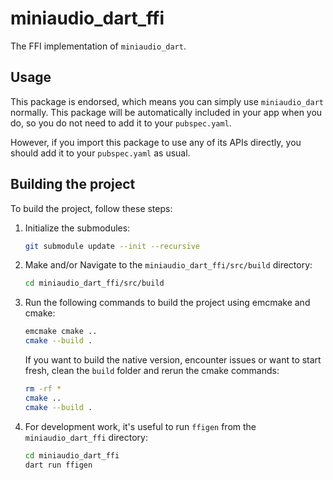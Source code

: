 # miniaudio_dart_ffi

The FFI implementation of `miniaudio_dart`.

## Usage

This package is endorsed, which means you can simply use `miniaudio_dart` normally. This package will be automatically included in your app when you do, so you do not need to add it to your `pubspec.yaml`.

However, if you import this package to use any of its APIs directly, you should add it to your `pubspec.yaml` as usual.

## Building the project

To build the project, follow these steps:

1. Initialize the submodules:

   ```bash
   git submodule update --init --recursive
   ```

2. Make and/or Navigate to the `miniaudio_dart_ffi/src/build` directory:

   ```bash
   cd miniaudio_dart_ffi/src/build
   ```

3. Run the following commands to build the project using emcmake and cmake:

   ```bash
   emcmake cmake ..
   cmake --build .
   ```

   If you want to build the native version, encounter issues or want to start fresh, clean the `build` folder and rerun the cmake commands:

    ```bash
    rm -rf *
    cmake ..
    cmake --build .
    ```

4. For development work, it's useful to run `ffigen` from the `miniaudio_dart_ffi` directory:

   ```bash
   cd miniaudio_dart_ffi
   dart run ffigen
   ```
